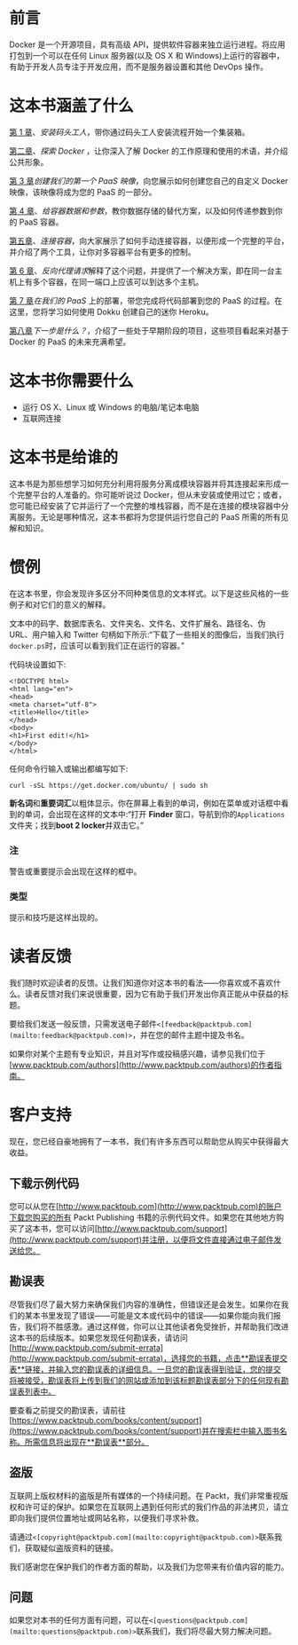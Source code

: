 # 前言

Docker 是一个开源项目，具有高级 API，提供软件容器来独立运行进程。将应用打包到一个可以在任何 Linux 服务器(以及 OS X 和 Windows)上运行的容器中，有助于开发人员专注于开发应用，而不是服务器设置和其他 DevOps 操作。

# 这本书涵盖了什么

[第 1 章](1.html#page "Chapter 1. Installing Docker")、*安装码头工人*，带你通过码头工人安装流程开始一个集装箱。

[第二章](2.html#page "Chapter 2. Exploring Docker")、*探索 Docker* ，让你深入了解 Docker 的工作原理和使用的术语，并介绍公共形象。

[第 3 章](3.html#page "Chapter 3. Creating Our First PaaS Image")*创建我们的第一个 PaaS 映像*，向您展示如何创建您自己的自定义 Docker 映像，该映像将成为您的 PaaS 的一部分。

[第 4 章](4.html#page "Chapter 4. Giving Containers Data and Parameters")、*给容器数据和参数*，教你数据存储的替代方案，以及如何传递参数到你的 PaaS 容器。

[第五章](5.html#page "Chapter 5. Connecting Containers")、*连接容器*，向大家展示了如何手动连接容器，以便形成一个完整的平台，并介绍了两个工具，让你对多容器平台有更多的控制。

[第 6 章](6.html#page "Chapter 6. Reverse Proxy Requests")、*反向代理请求*解释了这个问题，并提供了一个解决方案，即在同一台主机上有多个容器，在同一端口上应该可以到达多个主机。

[第 7 章](7.html#page "Chapter 7. Deployment on Our PaaS")*在我们的 PaaS* 上的部署，带您完成将代码部署到您的 PaaS 的过程。在这里，您将学习如何使用 Dokku 创建自己的迷你 Heroku。

[第八章](8.html#page "Chapter 8. What's Next?")*下一步是什么？*，介绍了一些处于早期阶段的项目，这些项目看起来对基于 Docker 的 PaaS 的未来充满希望。

# 这本书你需要什么

*   运行 OS X、Linux 或 Windows 的电脑/笔记本电脑
*   互联网连接

# 这本书是给谁的

这本书是为那些想学习如何充分利用将服务分离成模块容器并将其连接起来形成一个完整平台的人准备的。你可能听说过 Docker，但从未安装或使用过它；或者，您可能已经安装了它并运行了一个完整的堆栈容器，而不是在连接的模块容器中分离服务。无论是哪种情况，这本书都将为您提供运行您自己的 PaaS 所需的所有见解和知识。

# 惯例

在这本书里，你会发现许多区分不同种类信息的文本样式。以下是这些风格的一些例子和对它们的意义的解释。

文本中的码字、数据库表名、文件夹名、文件名、文件扩展名、路径名、伪 URL、用户输入和 Twitter 句柄如下所示:“下载了一些相关的图像后，当我们执行`docker.ps`时，应该可以看到我们正在运行的容器。”

代码块设置如下:

```
<!DOCTYPE html>
<html lang="en">
<head>
<meta charset="utf-8">
<title>Hello</title>
</head>
<body>
<h1>First edit!</h1>
</body>
</html>
```

任何命令行输入或输出都编写如下:

```
curl -sSL https://get.docker.com/ubuntu/ | sudo sh

```

**新名词**和**重要词汇**以粗体显示。你在屏幕上看到的单词，例如在菜单或对话框中看到的单词，会出现在这样的文本中:“打开 **Finder** 窗口，导航到你的`Applications`文件夹；找到**boot 2 locker**并双击它。”

### 注

警告或重要提示会出现在这样的框中。

### 类型

提示和技巧是这样出现的。

# 读者反馈

我们随时欢迎读者的反馈。让我们知道你对这本书的看法——你喜欢或不喜欢什么。读者反馈对我们来说很重要，因为它有助于我们开发出你真正能从中获益的标题。

要给我们发送一般反馈，只需发送电子邮件`<[feedback@packtpub.com](mailto:feedback@packtpub.com)>`，并在您的邮件主题中提及书名。

如果你对某个主题有专业知识，并且对写作或投稿感兴趣，请参见我们位于[www.packtpub.com/authors](http://www.packtpub.com/authors)的作者指南。

# 客户支持

现在，您已经自豪地拥有了一本书，我们有许多东西可以帮助您从购买中获得最大收益。

## 下载示例代码

您可以从您在[http://www.packtpub.com](http://www.packtpub.com)的账户下载您购买的所有 Packt Publishing 书籍的示例代码文件。如果您在其他地方购买了这本书，您可以访问[http://www.packtpub.com/support](http://www.packtpub.com/support)并注册，以便将文件直接通过电子邮件发送给您。

## 勘误表

尽管我们尽了最大努力来确保我们内容的准确性，但错误还是会发生。如果你在我们的某本书里发现了错误——可能是文本或代码中的错误——如果你能向我们报告，我们将不胜感激。通过这样做，你可以让其他读者免受挫折，并帮助我们改进这本书的后续版本。如果您发现任何勘误表，请访问[http://www.packtpub.com/submit-errata](http://www.packtpub.com/submit-errata)，选择您的书籍，点击**勘误表提交表**链接，并输入您的勘误表的详细信息。一旦您的勘误表得到验证，您的提交将被接受，勘误表将上传到我们的网站或添加到该标题勘误表部分下的任何现有勘误表列表中。

要查看之前提交的勘误表，请前往[https://www.packtpub.com/books/content/support](https://www.packtpub.com/books/content/support)并在搜索栏中输入图书名称。所需信息将出现在**勘误表**部分。

## 盗版

互联网上版权材料的盗版是所有媒体的一个持续问题。在 Packt，我们非常重视版权和许可证的保护。如果您在互联网上遇到任何形式的我们作品的非法拷贝，请立即向我们提供位置地址或网站名称，以便我们寻求补救。

请通过`<[copyright@packtpub.com](mailto:copyright@packtpub.com)>`联系我们，获取疑似盗版资料的链接。

我们感谢您在保护我们的作者方面的帮助，以及我们为您带来有价值内容的能力。

## 问题

如果您对本书的任何方面有问题，可以在`<[questions@packtpub.com](mailto:questions@packtpub.com)>`联系我们，我们将尽最大努力解决问题。